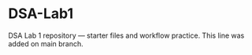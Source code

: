 # DSA-Lab1
DSA Lab 1 repository — starter files and workflow practice.
This line was added on main branch.

